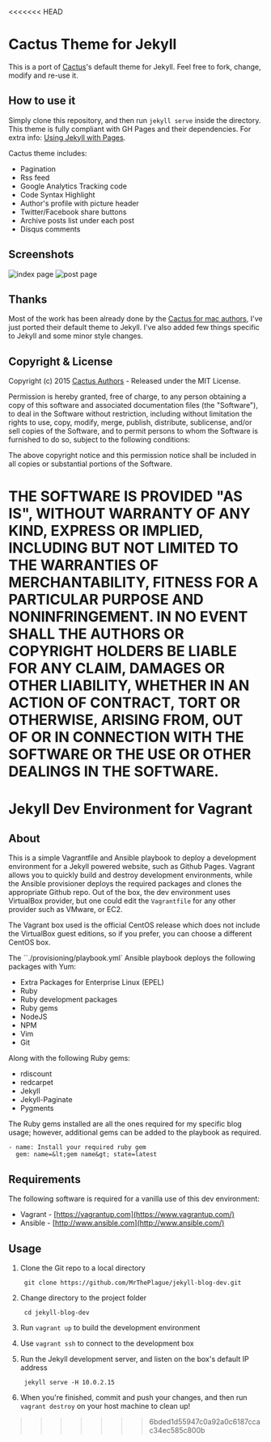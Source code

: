 <<<<<<< HEAD
# Cactus Theme for Jekyll

This is a port of [Cactus](https://github.com/koenbok/Cactus)'s default theme for Jekyll.
Feel free to fork, change, modify and re-use it.

## How to use it

Simply clone this repository, and then run `jekyll serve` inside the directory.
This theme is fully compliant with GH Pages and their dependencies.
For extra info: [Using Jekyll with Pages](https://help.github.com/articles/using-jekyll-with-pages/#keeping-jekyll-up-to-date).

Cactus theme includes:

* Pagination
* Rss feed
* Google Analytics Tracking code
* Code Syntax Highlight
* Author's profile with picture header
* Twitter/Facebook share buttons
* Archive posts list under each post
* Disqus comments

## Screenshots

![index page](https://raw.githubusercontent.com/nickbalestra/kactus/master/assets/images/Kactus-theme-index.png)
![post page](https://raw.githubusercontent.com/nickbalestra/kactus/master/assets/images/Kactus-theme-post.png)


## Thanks
Most of the work has been already done by the [Cactus for mac authors](https://github.com/koenbok/Cactus/blob/master/AUTHORS), I've just ported their default theme to Jekyll.
I've also added few things specific to Jekyll and some minor style changes.

## Copyright & License

Copyright (c) 2015 [Cactus Authors](https://github.com/koenbok/Cactus/blob/master/AUTHORS) -  Released under the MIT License.

Permission is hereby granted, free of charge, to any person obtaining a copy
of this software and associated documentation files (the "Software"), to deal
in the Software without restriction, including without limitation the rights
to use, copy, modify, merge, publish, distribute, sublicense, and/or sell
copies of the Software, and to permit persons to whom the Software is
furnished to do so, subject to the following conditions:

The above copyright notice and this permission notice shall be included in all
copies or substantial portions of the Software.

THE SOFTWARE IS PROVIDED "AS IS", WITHOUT WARRANTY OF ANY KIND, EXPRESS OR
IMPLIED, INCLUDING BUT NOT LIMITED TO THE WARRANTIES OF MERCHANTABILITY,
FITNESS FOR A PARTICULAR PURPOSE AND NONINFRINGEMENT. IN NO EVENT SHALL THE
AUTHORS OR COPYRIGHT HOLDERS BE LIABLE FOR ANY CLAIM, DAMAGES OR OTHER
LIABILITY, WHETHER IN AN ACTION OF CONTRACT, TORT OR OTHERWISE, ARISING FROM,
OUT OF OR IN CONNECTION WITH THE SOFTWARE OR THE USE OR OTHER DEALINGS IN THE
SOFTWARE.
=======
# Jekyll Dev Environment for Vagrant

## About

This is a simple Vagrantfile and Ansible playbook to deploy a development environment for a Jekyll powered website, such as Github Pages. Vagrant allows you to quickly build and destroy development environments, while the Ansible provisioner deploys the required packages and clones the appropriate Github repo. Out of the box, the dev environment uses VirtualBox provider, but one could edit the <code>Vagrantfile</code> for any other provider such as VMware, or EC2.

The Vagrant box used is the official CentOS release which does not include the VirtualBox guest editions, so if you prefer, you can choose a different CentOS box.

The ``./provisioning/playbook.yml` Ansible playbook deploys the following packages with Yum:

* Extra Packages for Enterprise Linux (EPEL)
* Ruby
* Ruby development packages
* Ruby gems
* NodeJS
* NPM
* Vim
* Git

Along with the following Ruby gems:

* rdiscount
* redcarpet
* Jekyll
* Jekyll-Paginate
* Pygments

The Ruby gems installed are all the ones required for my specific blog usage; however, additional gems can be added to the playbook as required.

    - name: Install your required ruby gem
      gem: name=&lt;gem name&gt; state=latest

## Requirements

The following software is required for a vanilla use of this dev environment:

* Vagrant - [https://vagrantup.com](https://www.vagrantup.com/)
* Ansible - [http://www.ansible.com](http://www.ansible.com/)

## Usage

1. Clone the Git repo to a local directory

        git clone https://github.com/MrThePlague/jekyll-blog-dev.git

2. Change directory to the project folder

        cd jekyll-blog-dev

3. Run `vagrant up` to build the development environment

4. Use `vagrant ssh` to connect to the development box

5. Run the Jekyll development server, and listen on the box's default IP address

        jekyll serve -H 10.0.2.15

6. When you're finished, commit and push your changes, and then run `vagrant destroy` on your host machine to clean up!
>>>>>>> 6bded1d55947c0a92a0c6187ccac34ec585c800b
